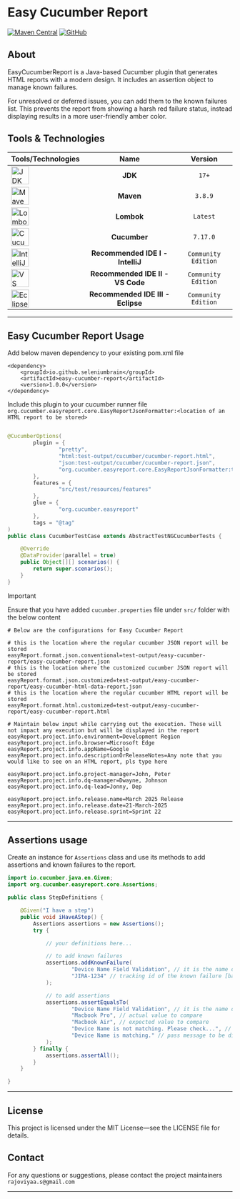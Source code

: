 # Easy Cucumber Report

[![Maven Central](https://img.shields.io/maven-central/v/io.github.seleniumbrain/easy-cucumber-report.svg?label=Maven%20Central)](https://central.sonatype.com/artifact/io.github.seleniumbrain/easy-cucumber-report)
[![GitHub](https://img.shields.io/badge/source-GitHub-blue?logo=github)](https://github.com/seleniumbrain/cucumber-assert-easy-report-plugin)

## About

EasyCucumberReport is a Java-based Cucumber plugin that generates HTML reports with a modern design. It includes an assertion object to manage known failures.

For unresolved or deferred issues, you can add them to the known failures list. This prevents the report from showing a harsh red failure status, instead displaying results in a more user-friendly amber color.

## Tools & Technologies

| Tools/Technologies                                                                                                                                 |                Name                |       Version       |
|:---------------------------------------------------------------------------------------------------------------------------------------------------|:----------------------------------:|:-------------------:|
| <img src="https://user-images.githubusercontent.com/25181517/117201156-9a724800-adec-11eb-9a9d-3cd0f67da4bc.png" alt="JDK" width="40" />           |              **JDK**               |        `17+`        |
| <img src="https://user-images.githubusercontent.com/25181517/117207242-07d5a700-adf4-11eb-975e-be04e62b984b.png" alt="Maven" width="40" />         |             **Maven**              |       `3.8.9`       |
| <img src="https://user-images.githubusercontent.com/25181517/190229463-87fa862f-ccf0-48da-8023-940d287df610.png" alt="Lombok" width="40" />        |             **Lombok**             |      `Latest`       |
| <img src="https://user-images.githubusercontent.com/25181517/184117353-4b437677-c4bb-4f4c-b448-af4920576732.png" alt="Cucumber" width="40" />      |            **Cucumber**            |      `7.17.0`       |
| <img src="https://user-images.githubusercontent.com/25181517/192108890-200809d1-439c-4e23-90d3-b090cf9a4eea.png" alt="IntelliJ Idea" width="40" /> | **Recommended IDE I   - IntelliJ** | `Community Edition` |
| <img src="https://user-images.githubusercontent.com/25181517/192108891-d86b6220-e232-423a-bf5f-90903e6887c3.png" alt="VS Code" width="40" />       |  **Recommended IDE II - VS Code**  | `Community Edition` |
| <img src="https://user-images.githubusercontent.com/25181517/192108892-6e9b5cdf-4e35-4a70-ad9a-801a93a07c1c.png" alt="Eclipse" width="40" />       | **Recommended IDE III - Eclipse**  | `Community Edition` |

---

## Easy Cucumber Report Usage

Add below maven dependency to your existing pom.xml file

    <dependency>
        <groupId>io.github.seleniumbrain</groupId>
        <artifactId>easy-cucumber-report</artifactId>
        <version>1.0.0</version>
    </dependency>

Include this plugin to your cucumber runner file
`org.cucumber.easyreport.core.EasyReportJsonFormatter:<location of an HTML report to be stored>`

```java

@CucumberOptions(
        plugin = {
                "pretty",
                "html:test-output/cucumber/cucumber-report.html",
                "json:test-output/cucumber/cucumber-report.json",
                "org.cucumber.easyreport.core.EasyReportJsonFormatter:test-output/easy-cucumber-report/easy-cucumber-report.html"
        },
        features = {
                "src/test/resources/features"
        },
        glue = {
                "org.cucumber.easyreport"
        },
        tags = "@tag"
)
public class CucumberTestCase extends AbstractTestNGCucumberTests {

    @Override
    @DataProvider(parallel = true)
    public Object[][] scenarios() {
        return super.scenarios();
    }
}
```

> [!IMPORTANT]
> Ensure that you have added `cucumber.properties` file under `src/` folder with the below content

```properties
# Below are the configurations for Easy Cucumber Report

# this is the location where the regular cucumber JSON report will be stored
easyReport.format.json.conventional=test-output/easy-cucumber-report/easy-cucumber-report.json
# this is the location where the customized cucumber JSON report will be stored
easyReport.format.json.customized=test-output/easy-cucumber-report/easy-cucumber-html-data-report.json
# this is the location where the regular cucumber HTML report will be stored
easyReport.format.html.customized=test-output/easy-cucumber-report/easy-cucumber-report.html

# Maintain below input while carrying out the execution. These will not impact any execution but will be displayed in the report
easyReport.project.info.environment=Development Region
easyReport.project.info.browser=Microsoft Edge
easyReport.project.info.appName=Google
easyReport.project.info.descriptionOrReleaseNotes=Any note that you would like to see on an HTML report, pls type here

easyReport.project.info.project-manager=John, Peter
easyReport.project.info.dq-manager=Dwayne, Johnson
easyReport.project.info.dq-lead=Jonny, Dep

easyReport.project.info.release.name=March 2025 Release
easyReport.project.info.release.date=21-March-2025
easyReport.project.info.release.sprint=Sprint 22
```
---

## Assertions usage

Create an instance for `Assertions` class and use its methods to add assertions and known failures to the report.

```java
import io.cucumber.java.en.Given;
import org.cucumber.easyreport.core.Assertions;

public class StepDefinitions {

    @Given("I have a step")
    public void iHaveAStep() {
        Assertions assertions = new Assertions();
        try {

            // your definitions here...

            // to add known failures
            assertions.addKnownFailure(
                    "Device Name Field Validation", // it is the name of the assertion and can be any text. This is just for our reference to identify the assertion
                    "JIRA-1234" // tracking id of the known failure [basically any text]
            );

            // to add assertions
            assertions.assertEqualsTo(
                    "Device Name Field Validation", // it is the name of the assertion and can be any text. This is just for our reference to identify the assertion
                    "Macbook Pro", // actual value to compare
                    "Macbook Air", // expected value to compare
                    "Device Name is not matching. Please check...", // failure message to be displayed in the report
                    "Device Name is matching." // pass message to be displayed in the report
            );
        } finally {
            assertions.assertAll();
        }
    }

}
```
---
## License

This project is licensed under the MIT License—see the LICENSE file for details.

## Contact

For any questions or suggestions, please contact the project maintainers `rajoviyaa.s@gmail.com`

---



